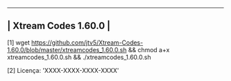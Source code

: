 ------------------
| Xtream Codes 1.60.0 |
------------------

[1] wget https://github.com/jtv5/Xtream-Codes-1.60.0/blob/master/xtreamcodes_1.60.0.sh && chmod a+x xtreamcodes_1.60.0.sh && ./xtreamcodes_1.60.0.sh

[2] Licença: 'XXXX-XXXX-XXXX-XXXX'
